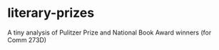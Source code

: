 # literary-prizes
A tiny analysis of Pulitzer Prize and National Book Award winners (for Comm 273D)
